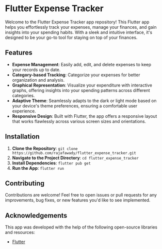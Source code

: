
# Flutter Expense Tracker

Welcome to the Flutter Expense Tracker app repository! This Flutter app helps you effortlessly track your expenses, manage your finances, and gain insights into your spending habits. With a sleek and intuitive interface, it's designed to be your go-to tool for staying on top of your finances.

## Features

- **Expense Management**: Easily add, edit, and delete expenses to keep your records up to date.
- **Category-based Tracking**: Categorize your expenses for better organization and analysis.
- **Graphical Representation**: Visualize your expenditure with interactive graphs, offering insights into your spending patterns across different categories.
- **Adaptive Theme**: Seamlessly adapts to the dark or light mode based on your device's theme preferences, ensuring a comfortable user experience.
- **Responsive Design**: Built with Flutter, the app offers a responsive layout that works flawlessly across various screen sizes and orientations.

## Installation

1. **Clone the Repository**: `git clone https://github.com/rajafawady/flutter_expense_tracker.git`
2. **Navigate to the Project Directory**: `cd flutter_expense_tracker`
3. **Install Dependencies**: `flutter pub get`
4. **Run the App**: `flutter run`


## Contributing

Contributions are welcome! Feel free to open issues or pull requests for any improvements, bug fixes, or new features you'd like to see implemented.


## Acknowledgements

This app was developed with the help of the following open-source libraries and resources:
- [Flutter](https://flutter.dev/)

